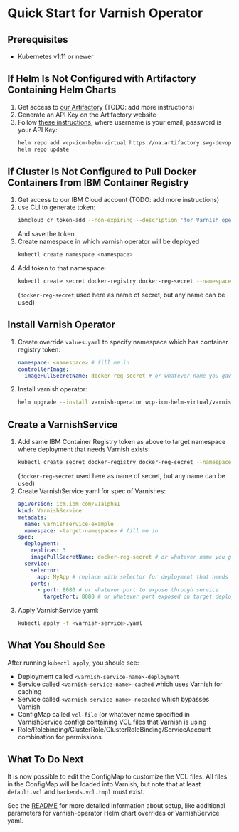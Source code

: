 # Quick Start for Varnish Operator

## Prerequisites

* Kubernetes v1.11 or newer

## If Helm Is Not Configured with Artifactory Containing Helm Charts

1. Get access to [our Artifactory](https://na.artifactory.swg-devops.com) (TODO: add more instructions)
1. Generate an API Key on the Artifactory website
1. Follow [these instructions](https://www.jfrog.com/confluence/display/RTF/Helm+Chart+Repositories), where username is your email, password is your API Key:
    ```sh
    helm repo add wcp-icm-helm-virtual https://na.artifactory.swg-devops.com/artifactory/wcp-icm-helm-virtual --username=<your-email> --password=<api-key>
    helm repo update
    ```

## If Cluster Is Not Configured to Pull Docker Containers from IBM Container Registry

1. Get access to our IBM Cloud account (TODO: add more instructions)
1. use CLI to generate token:
    ```sh
    ibmcloud cr token-add --non-expiring --description 'for Varnish operator'
    ```
   And save the token
1. Create namespace in which varnish operator will be deployed
    ```sh
    kubectl create namespace <namespace>
    ```
1. Add token to that namespace:
    ```sh
    kubectl create secret docker-registry docker-reg-secret --namespace <namespace> --docker-server=us.icr.io --docker-username=token --docker-password=<token> --docker-email=dummy@ignore.me
    ```
   (`docker-reg-secret` used here as name of secret, but any name can be used)

## Install Varnish Operator

1. Create override `values.yaml` to specify namespace which has container registry token:
    ```yaml
    namespace: <namespace> # fill me in
    controllerImage:
      imagePullSecretName: docker-reg-secret # or whatever name you gave to the secret
    ```
1. Install varnish operator:
    ```sh
    helm upgrade --install varnish-operator wcp-icm-helm-virtual/varnish-operator --wait --namespace <namespace>
    ```

## Create a VarnishService

1. Add same IBM Container Registry token as above to target namespace where deployment that needs Varnish exists:
    ```sh
    kubectl create secret docker-registry docker-reg-secret --namespace <target-namespace> --docker-server=us.icr.io --docker-username=token --docker-password=<token> --docker-email=dummy@ignore.me
    ```
    (`docker-reg-secret` used here as name of secret, but any name can be used)
1. Create VarnishService yaml for spec of Varnishes:
    ```yaml
    apiVersion: icm.ibm.com/v1alpha1
    kind: VarnishService
    metadata:
      name: varnishservice-example
      namespace: <target-namespace> # fill me in
    spec:
      deployment:
        replicas: 3
        imagePullSecretName: docker-reg-secret # or whatever name you gave to the secret
      service:
        selector:
          app: MyApp # replace with selector for deployment that needs Varnish
        ports:
          - port: 8080 # or whatever port to expose through service
            targetPort: 8080 # or whatever port exposed on target deployment (optional if same as `port`)
    ```
1. Apply VarnishService yaml:
    ```sh
    kubectl apply -f <varnish-service>.yaml
    ```

## What You Should See

After running `kubectl apply`, you should see:

* Deployment called `<varnish-service-name>-deployment`
* Service called `<varnish-service-name>-cached` which uses Varnish for caching
* Service called `<varnish-service-name>-nocached` which bypasses Varnish
* ConfigMap called `vcl-file` (or whatever name specified in VarnishService config) containing VCL files that Varnish is using
* Role/Rolebinding/ClusterRole/ClusterRoleBinding/ServiceAccount combination for permissions

## What To Do Next

It is now possible to edit the ConfigMap to customize the VCL files. All files in the ConfigMap will be loaded into Varnish, but note that at least `default.vcl` and `backends.vcl.tmpl` must exist.

See the [README](README.md) for more detailed information about setup, like additional parameters for varnish-operator Helm chart overrides or VarnishService yaml.